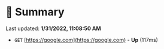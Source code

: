 # 📖 Summary
Last updated: **1/31/2022, 11:08:50 AM**

- `GET` [https://google.com](https://google.com) - **Up** (117ms)
